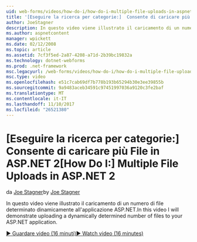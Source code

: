 ```yaml
---
uid: web-forms/videos/how-do-i/how-do-i-multiple-file-uploads-in-aspnet-2
title: '[Eseguire la ricerca per categorie:]  Consente di caricare più File in ASP.NET 2 | Documenti Microsoft'
author: JoeStagner
description: In questo video viene illustrato il caricamento di un numero di file determinato dinamicamente all'applicazione ASP.NET.
ms.author: aspnetcontent
manager: wpickett
ms.date: 02/12/2008
ms.topic: article
ms.assetid: 7cf3f5ed-2a87-4208-a71d-2b39bc19832a
ms.technology: dotnet-webforms
ms.prod: .net-framework
msc.legacyurl: /web-forms/videos/how-do-i/how-do-i-multiple-file-uploads-in-aspnet-2
msc.type: video
ms.openlocfilehash: e51c7cab69df7b778b193b65294b30e3ee39855b
ms.sourcegitcommit: 9a9483aceb34591c97451997036a9120c3fe2baf
ms.translationtype: MT
ms.contentlocale: it-IT
ms.lasthandoff: 11/10/2017
ms.locfileid: "26521380"
---
```

<a name="how-do-i--multiple-file-uploads-in-aspnet-2"></a><span data-ttu-id="52939-103">[Eseguire la ricerca per categorie:]  Consente di caricare più File in ASP.NET 2</span><span class="sxs-lookup"><span data-stu-id="52939-103">[How Do I:]  Multiple File Uploads in ASP.NET 2</span></span>
====================
<span data-ttu-id="52939-104">da [Joe Stagner](https://github.com/JoeStagner)</span><span class="sxs-lookup"><span data-stu-id="52939-104">by [Joe Stagner](https://github.com/JoeStagner)</span></span>

<span data-ttu-id="52939-105">In questo video viene illustrato il caricamento di un numero di file determinato dinamicamente all'applicazione ASP.NET.</span><span class="sxs-lookup"><span data-stu-id="52939-105">In this video I will demonstrate uploading a dynamically determined number of files to your ASP.NET application.</span></span>

[<span data-ttu-id="52939-106">&#9654; Guardare video (16 minuti)</span><span class="sxs-lookup"><span data-stu-id="52939-106">&#9654; Watch video (16 minutes)</span></span>](https://channel9.msdn.com/Blogs/ASP-NET-Site-Videos/how-do-i-multiple-file-uploads-in-aspnet-2)
